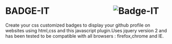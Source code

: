 # BADGE-IT  &nbsp;&nbsp;&nbsp;&nbsp;&nbsp;&nbsp;&nbsp;&nbsp;&nbsp;&nbsp;&nbsp;&nbsp;&nbsp;&nbsp;&nbsp;&nbsp;&nbsp;&nbsp;&nbsp;&nbsp;&nbsp;&nbsp;&nbsp;&nbsp;&nbsp;&nbsp;&nbsp;&nbsp; ![](http://blog.texasswede.com/wp-content/uploads/2013/08/github_small.png "Badge-IT")

Create your css customized badges to display your github profile on websites using html,css and this javascript plugin.Uses jquery version 2 and has been tested to be compatible with all browsers : firefox,chrome and IE.
